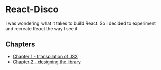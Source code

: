 # React-Disco

I was wondering what it takes to build React. So I decided to experiment and recreate React the way I see it.

## Chapters

* [Chapter 1 - transpilation of JSX](./chapters/01)
* [Chapter 2 - designing the library](./chapters/02)
